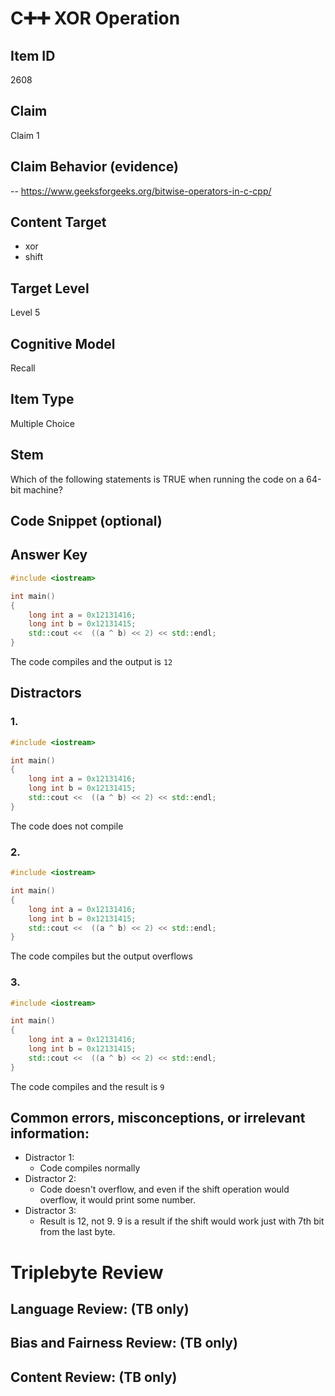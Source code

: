 # C➕➕ XOR Operation

## Item ID
2608

## Claim
Claim 1

## Claim Behavior (evidence)
-- https://www.geeksforgeeks.org/bitwise-operators-in-c-cpp/

## Content Target
- xor
- shift

## Target Level
Level 5

## Cognitive Model
Recall

## Item Type
Multiple Choice

## Stem
Which of the following statements is TRUE when running the code on a 64-bit machine?

## Code Snippet (optional)

## Answer Key
```cpp
#include <iostream>

int main()
{
    long int a = 0x12131416;
    long int b = 0x12131415;    
    std::cout <<  ((a ^ b) << 2) << std::endl;
}
```

The code compiles and the output is `12`

## Distractors
### 1.
```cpp
#include <iostream>

int main()
{
    long int a = 0x12131416;
    long int b = 0x12131415;    
    std::cout <<  ((a ^ b) << 2) << std::endl;
}
```

The code does not compile

### 2.
```cpp
#include <iostream>

int main()
{
    long int a = 0x12131416;
    long int b = 0x12131415;    
    std::cout <<  ((a ^ b) << 2) << std::endl;
}
```

The code compiles but the output overflows

### 3.
```cpp
#include <iostream>

int main()
{
    long int a = 0x12131416;
    long int b = 0x12131415;
    std::cout <<  ((a ^ b) << 2) << std::endl;
}
```

The code compiles and the result is `9`

## Common errors, misconceptions, or irrelevant information:
- Distractor 1:
    - Code compiles normally
- Distractor 2:
    - Code doesn't overflow, and even if the shift operation would overflow, it would print some number.
- Distractor 3:
    - Result is 12, not 9. 9 is a result if the shift would work just with 7th bit from the last byte.

# Triplebyte Review

## Language Review: (TB only)

## Bias and Fairness Review: (TB only)

## Content Review: (TB only)
